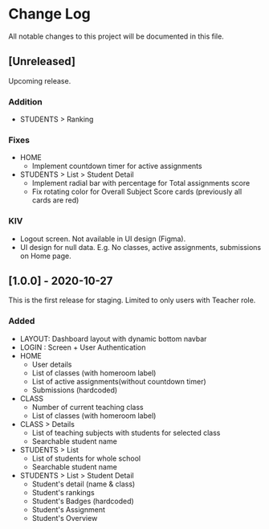 
# Change Log
All notable changes to this project will be documented in this file.

## [Unreleased]
 
Upcoming release.

### Addition
- STUDENTS > Ranking

### Fixes
- HOME
    - Implement countdown timer for active assignments
- STUDENTS > List > Student Detail
    - Implement radial bar with percentage for Total assignments score
    - Fix rotating color for Overall Subject Score cards (previously all cards are red)

### KIV
- Logout screen. Not available in UI design (Figma).
- UI design for null data. E.g. No classes, active assignments, submissions on Home page.
    
## [1.0.0] - 2020-10-27
  
This is the first release for staging.
Limited to only users with Teacher role. 

### Added

- LAYOUT: Dashboard layout with dynamic bottom navbar
- LOGIN : Screen + User Authentication
- HOME
    - User details
    - List of classes (with homeroom label)
    - List of active assignments(without countdown timer)
    - Submissions (hardcoded)
- CLASS
    - Number of current teaching class
    - List of classes (with homeroom label)
- CLASS > Details
    - List of teaching subjects with students for selected class
    - Searchable student name
- STUDENTS > List
    - List of students for whole school
    - Searchable student name
- STUDENTS > List > Student Detail
    - Student's detail (name & class)
    - Student's rankings
    - Student's Badges (hardcoded)
    - Student's Assignment
    - Student's Overview
